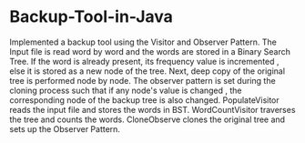 # Backup-Tool-in-Java
Implemented a backup tool using the Visitor and Observer Pattern. The Input file is read word by word and the words are stored in a Binary Search Tree. If the word is already present, its frequency value is incremented , else it is stored as a new node of the tree. Next, deep copy of the original tree is performed node by node. The observer pattern is set during the cloning process such that if any node's value is changed , the corresponding node of the backup tree is also changed. PopulateVisitor reads the input file and stores the words in BST. WordCountVisitor traverses the tree and counts the words. CloneObserve clones the original tree and sets up the Observer Pattern.
